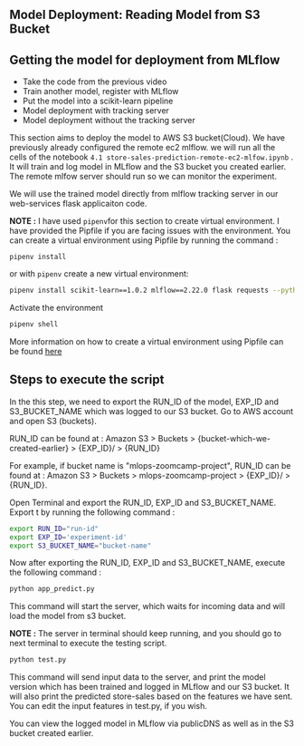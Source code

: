 ## Model Deployment: Reading Model from S3 Bucket

## Getting the model for deployment from MLflow

* Take the code from the previous video
* Train another model, register with MLflow
* Put the model into a scikit-learn pipeline
* Model deployment with tracking server
* Model deployment without the tracking server


This section aims to deploy the model to AWS S3 bucket(Cloud).
We have previously already configured the remote ec2 mlflow.
we will run all the cells of the notebook `4.1 store-sales-prediction-remote-ec2-mlfow.ipynb` .
It will train and log model in MLflow and the S3 bucket you created earlier.
The remote mlfow server should run so we can monitor the experiment.

We will use the trained model directly from mlflow tracking server in our web-services flask applicaiton code.

**NOTE :** I have used `pipenv`for this section to create virtual environment. I have provided the Pipfile if you are facing issues with the environment. You can create a virtual environment using Pipfile by running the command : 
```
pipenv install
```

or with `pipenv` create a new virtual environment:
```bash
pipenv install scikit-learn==1.0.2 mlflow==2.22.0 flask requests --python=3.9
```
Activate the environment

```bash
pipenv shell
```

More information on how to create a virtual environment using Pipfile can be found [here](https://stackoverflow.com/questions/52171593/how-to-install-dependencies-from-a-copied-pipfile-inside-a-virtual-environment)


## Steps to execute the script

In the this step, we  need to export the RUN_ID of the model, EXP_ID and S3_BUCKET_NAME which was logged to our S3 bucket. Go to AWS account and open S3 (buckets).

RUN_ID can be found at : Amazon S3 > Buckets > {bucket-which-we-created-earlier} > {EXP_ID}/ > {RUN_ID}

For example, if bucket name is "mlops-zoomcamp-project", RUN_ID can be found at : Amazon S3 > Buckets > mlops-zoomcamp-project > {EXP_ID}/ > {RUN_ID}.

Open Terminal and export the RUN_ID, EXP_ID and S3_BUCKET_NAME. Export t by running the following command : 
```bash
export RUN_ID="run-id"
export EXP_ID='experiment-id'
export S3_BUCKET_NAME="bucket-name"
```
Now after exporting the RUN_ID, EXP_ID  and S3_BUCKET_NAME, execute the following command : 

```bash
python app_predict.py
```
This command will start the server, which waits for incoming data and will load the model from s3 bucket.

**NOTE :** The server in terminal should keep running, and you should go to next terminal to execute the testing script.
```bash
python test.py
```
This command will send input data to the server, and print the model version which has been trained and logged in MLflow and our S3 bucket. It will also print the predicted store-sales based on the features we have sent. You can edit the input features in test.py, if you wish.


You can view the logged model in MLflow via publicDNS as well as in the S3 bucket created earlier.
